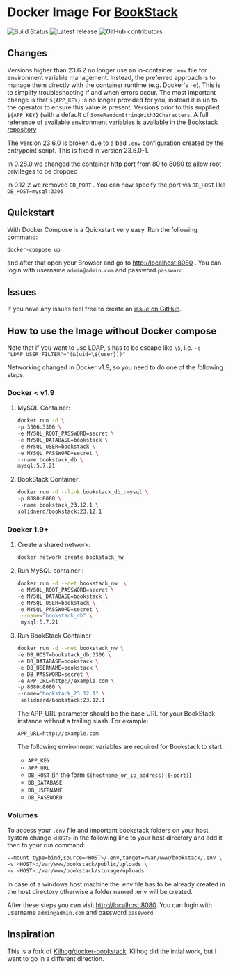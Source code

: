 # Docker Image For [BookStack](https://github.com/ssddanbrown/BookStack)

![Build Status](https://img.shields.io/github/actions/workflow/status/solidnerd/docker-bookstack/master.yml)
![Latest release](https://img.shields.io/github/v/tag/solidnerd/docker-bookstack?label=Latest%20release)
![GitHub contributors](https://img.shields.io/github/contributors/solidnerd/docker-bookstack)

## Changes

Versions higher than 23.6.2 no longer use an in-container `.env` file for
environment variable management. Instead, the preferred approach is to manage
them directly with the container runtime (e.g. Docker's `-e`). This is to
simplify troubleshooting if and when errors occur. The most important change is
that `${APP_KEY}` is no longer provided for you, instead it is up to the
operator to ensure this value is present. Versions prior to this supplied
`${APP_KEY}` (with a default of `SomeRandomStringWith32Characters`. A full
reference of available environment variables is available in the [Bookstack
repository](https://github.com/BookStackApp/BookStack/blob/development/.env.example.complete)

The version 23.6.0 is broken due to a bad `.env` configuration created by the
entrypoint script. This is fixed in version 23.6.0-1.

In 0.28.0 we changed the container http port from 80 to 8080 to allow root
privileges to be dropped

In 0.12.2 we removed `DB_PORT` . You can now specify the port via `DB_HOST` like
`DB_HOST=mysql:3306`

## Quickstart

With Docker Compose is a Quickstart very easy. Run the following command:

```bash
docker-compose up
```

and after that open your Browser and go to
[http://localhost:8080](http://localhost:8080) . You can login with username
`admin@admin.com` and password `password`.

## Issues

If you have any issues feel free to create an [issue on GitHub](https://github.com/solidnerd/docker-bookstack/issues).

## How to use the Image without Docker compose

Note that if you want to use LDAP, `$` has to be escape like `\$`, i.e. `-e "LDAP_USER_FILTER"="(&(uid=\${user}))"`

Networking changed in Docker v1.9, so you need to do one of the following steps.

### Docker < v1.9

1. MySQL Container:

   ```bash
   docker run -d \
   -p 3306:3306 \
   -e MYSQL_ROOT_PASSWORD=secret \
   -e MYSQL_DATABASE=bookstack \
   -e MYSQL_USER=bookstack \
   -e MYSQL_PASSWORD=secret \
   --name bookstack_db \
   mysql:5.7.21
   ```

2. BookStack Container:

   ```bash
   docker run -d --link bookstack_db_:mysql \
   -p 8080:8080 \
   --name bookstack_23.12.1 \
   solidnerd/bookstack:23.12.1
   ```

### Docker 1.9+

1. Create a shared network:

   ```bash
   docker network create bookstack_nw
   ```

2. Run MySQL container :

   ```bash
   docker run -d --net bookstack_nw  \
   -e MYSQL_ROOT_PASSWORD=secret \
   -e MYSQL_DATABASE=bookstack \
   -e MYSQL_USER=bookstack \
   -e MYSQL_PASSWORD=secret \
    --name="bookstack_db" \
    mysql:5.7.21
   ```

3. Run BookStack Container

   ```bash
   docker run -d --net bookstack_nw \
   -e DB_HOST=bookstack_db:3306 \
   -e DB_DATABASE=bookstack \
   -e DB_USERNAME=bookstack \
   -e DB_PASSWORD=secret \
   -e APP_URL=http://example.com \
   -p 8080:8080 \
   --name="bookstack_23.12.1" \
    solidnerd/bookstack:23.12.1
   ```

    The APP_URL parameter should be the base URL for your BookStack instance without
    a trailing slash. For example:

    `APP_URL=http://example.com`

    The following environment variables are required for Bookstack to start:
    - `APP_KEY`
    - `APP_URL`
    - `DB_HOST` (in the form `${hostname_or_ip_address}:${port}`)
    - `DB_DATABASE`
    - `DB_USERNAME`
    - `DB_PASSWORD`

### Volumes

To access your `.env` file and important bookstack folders on your host system
change `<HOST>` in the following line to your host directory and add it then to
your run command:

```bash
--mount type=bind,source=<HOST>/.env,target=/var/www/bookstack/.env \
-v <HOST>:/var/www/bookstack/public/uploads \
-v <HOST>:/var/www/bookstack/storage/uploads
```

In case of a windows host machine the .env file has to be already created in the
host directory otherwise a folder named .env will be created.

After these steps you can visit [http://localhost:8080](http://localhost:8080).
You can login with username `admin@admin.com` and password `password`.

## Inspiration

This is a fork of
[Kilhog/docker-bookstack](https://github.com/Kilhog/docker-bookstack). Kilhog
did the intial work, but I want to go in a different direction.
